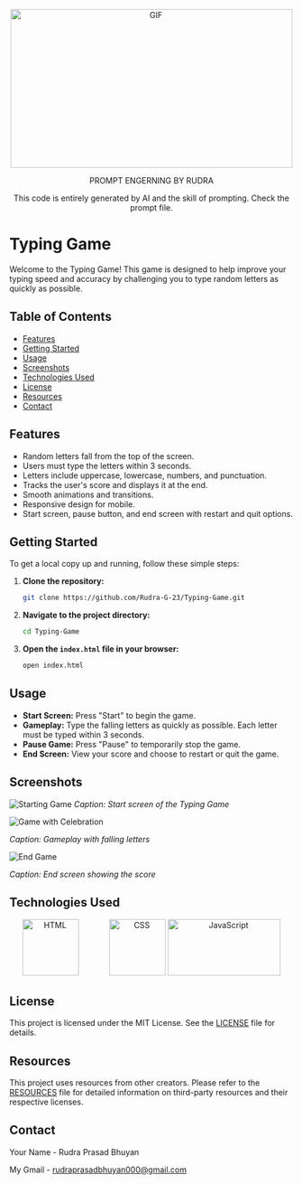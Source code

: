 <!-- GIF Image -->
<p align="center">
  <img src="https://media.giphy.com/media/40cxBsgqqwb65M5ivp/giphy.gif" alt="GIF" width="500" height="281">
 <P align="center">PROMPT ENGERNING BY RUDRA </P>
 <p align="center">This code is entirely generated by AI and the skill of prompting. Check the prompt file.</p>
</p>

# Typing Game

Welcome to the Typing Game! This game is designed to help improve your typing speed and accuracy by challenging you to type random letters as quickly as possible. 


## Table of Contents

- [Features](#features)
- [Getting Started](#getting-started)
- [Usage](#usage)
- [Screenshots](#screenshots)
- [Technologies Used](#technologies-used)
- [License](#license)
- [Resources](#resources)
- [Contact](#contact)

## Features

- Random letters fall from the top of the screen.
- Users must type the letters within 3 seconds.
- Letters include uppercase, lowercase, numbers, and punctuation.
- Tracks the user's score and displays it at the end.
- Smooth animations and transitions.
- Responsive design for mobile.
- Start screen, pause button, and end screen with restart and quit options.


## Getting Started

To get a local copy up and running, follow these simple steps:

1. **Clone the repository:**

    ```sh
    git clone https://github.com/Rudra-G-23/Typing-Game.git
    ```

2. **Navigate to the project directory:**

    ```sh
    cd Typing-Game
    ```

3. **Open the `index.html` file in your browser:**

    ```sh
    open index.html
    ```

## Usage

- **Start Screen:** Press "Start" to begin the game.
- **Gameplay:** Type the falling letters as quickly as possible. Each letter must be typed within 3 seconds.
- **Pause Game:** Press "Pause" to temporarily stop the game.
- **End Screen:** View your score and choose to restart or quit the game.

## Screenshots

![Starting Game](https://github.com/user-attachments/assets/abf6c41c-2926-4f37-9689-0d7d5c446d9f)
*Caption: Start screen of the Typing Game*

![Game with Celebration](https://github.com/user-attachments/assets/62c7a5de-221d-4610-8bbf-9135d6a3a1f8)

*Caption: Gameplay with falling letters*

![End Game](https://github.com/user-attachments/assets/c07c0b74-ebfe-442f-a744-a1f4481e0d72)

*Caption: End screen showing the score*

## Technologies Used

<!-- Images in a Row with Equal Spacing -->
<p align="center">
  <img src="https://encrypted-tbn0.gstatic.com/images?q=tbn:ANd9GcQEc9A_S6BPxCDRp5WjMFEfXrpCu1ya2OO-Lw&s" alt="HTML" width="100" height="100" style="margin-right: 50px;">
  <img src="https://upload.wikimedia.org/wikipedia/commons/d/d5/CSS3_logo_and_wordmark.svg" alt="CSS" width="100" height="100">
  <img src="https://encrypted-tbn0.gstatic.com/images?q=tbn:ANd9GcRAXaZgOP8Dt5J05vGncrxXkY6VJKoi1_lsFw&s" alt="JavaScript" width="200" height="100">
</p>

## License

This project is licensed under the MIT License. See the [LICENSE](LICENSE) file for details.

## Resources

This project uses resources from other creators. Please refer to the [RESOURCES](RESOURCES.md) file for detailed information on third-party resources and their respective licenses.

## Contact

Your Name - Rudra Prasad Bhuyan

My Gmail - rudraprasadbhuyan000@gmail.com

<!-- Project Link: [https://github.com/Rudra-G-23/Typing-Game](https://github.com/Rudra-G-23/Typing-Game) -->

